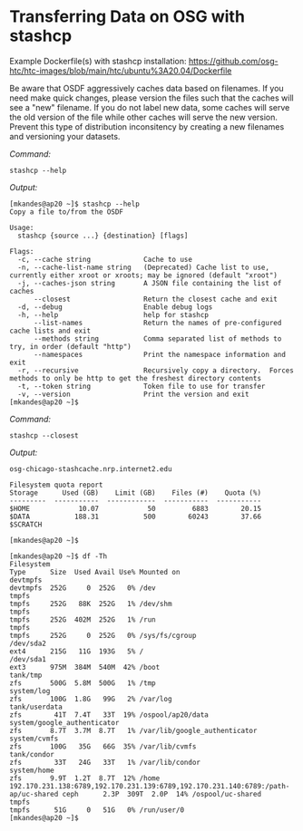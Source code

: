 # Transferring Data on OSG with stashcp

Example Dockerfile(s) with stashcp installation: https://github.com/osg-htc/htc-images/blob/main/htc/ubuntu%3A20.04/Dockerfile

Be aware that OSDF aggressively caches data based on filenames. If you need make quick changes, please version the files such that the caches will see a "new" filename. If you do not label new data, some caches will serve the old version of the file while other caches will serve the new version. Prevent this type of distribution inconsitency by creating a new filenames and versioning your datasets.

 
*Command:*
```
stashcp --help
```
*Output:*
```
[mkandes@ap20 ~]$ stashcp --help
Copy a file to/from the OSDF

Usage:
  stashcp {source ...} {destination} [flags]

Flags:
  -c, --cache string             Cache to use
  -n, --cache-list-name string   (Deprecated) Cache list to use, currently either xroot or xroots; may be ignored (default "xroot")
  -j, --caches-json string       A JSON file containing the list of caches
      --closest                  Return the closest cache and exit
  -d, --debug                    Enable debug logs
  -h, --help                     help for stashcp
      --list-names               Return the names of pre-configured cache lists and exit
      --methods string           Comma separated list of methods to try, in order (default "http")
      --namespaces               Print the namespace information and exit
  -r, --recursive                Recursively copy a directory.  Forces methods to only be http to get the freshest directory contents
  -t, --token string             Token file to use for transfer
  -v, --version                  Print the version and exit
[mkandes@ap20 ~]$
```

 
*Command:*
```
stashcp --closest
```
*Output:*
```
osg-chicago-stashcache.nrp.internet2.edu
```

 
```
Filesystem quota report
Storage      Used (GB)    Limit (GB)    Files (#)    Quota (%)
---------  -----------  ------------  -----------  -----------
$HOME            10.07            50         6883        20.15
$DATA           188.31           500        60243        37.66
$SCRATCH

[mkandes@ap20 ~]$
```

```
[mkandes@ap20 ~]$ df -Th
Filesystem                                                                        Type      Size  Used Avail Use% Mounted on
devtmpfs                                                                          devtmpfs  252G     0  252G   0% /dev
tmpfs                                                                             tmpfs     252G   88K  252G   1% /dev/shm
tmpfs                                                                             tmpfs     252G  402M  252G   1% /run
tmpfs                                                                             tmpfs     252G     0  252G   0% /sys/fs/cgroup
/dev/sda2                                                                         ext4      215G   11G  193G   5% /
/dev/sda1                                                                         ext3      975M  384M  540M  42% /boot
tank/tmp                                                                          zfs       500G  5.8M  500G   1% /tmp
system/log                                                                        zfs       100G  1.8G   99G   2% /var/log
tank/userdata                                                                     zfs        41T  7.4T   33T  19% /ospool/ap20/data
system/google_authenticator                                                       zfs       8.7T  3.7M  8.7T   1% /var/lib/google_authenticator
system/cvmfs                                                                      zfs       100G   35G   66G  35% /var/lib/cvmfs
tank/condor                                                                       zfs        33T   24G   33T   1% /var/lib/condor
system/home                                                                       zfs       9.9T  1.2T  8.7T  12% /home
192.170.231.138:6789,192.170.231.139:6789,192.170.231.140:6789:/path-ap/uc-shared ceph      2.3P  309T  2.0P  14% /ospool/uc-shared
tmpfs                                                                             tmpfs      51G     0   51G   0% /run/user/0
[mkandes@ap20 ~]$
```
